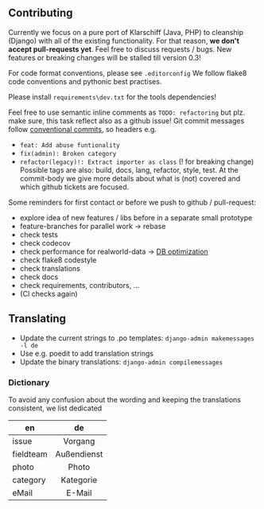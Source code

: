 ## Contributing

Currently we focus on a pure port of Klarschiff (Java, PHP) to cleanship (Django) with all of the existing functionality.
For that reason, **we don't accept pull-requests yet**.  Feel free to discuss requests / bugs.
New features or breaking changes will be stalled till version 0.3! 

For code format conventions, please see `.editorconfig`
We follow flake8 code conventions and pythonic best practises.

Please install `requirements\dev.txt` for the tools dependencies!

Feel free to use semantic inline comments as `TODO: refactoring` but plz. make sure, this task reflect also as a github issue!
Git commit messages follow [conventional commits](https://www.conventionalcommits.org), so headers e.g.
* `feat: Add abuse funtionality`
* `fix(admin): Broken category`
* `refactor(legacy)!: Extract importer as class` (! for breaking change)
Possible tags are also: build, docs, lang, refactor, style, test.
At the commit-body we give more details about what is (not) covered and which github tickets are focused.

Some reminders for first contact or before we push to github / pull-request:

* explore idea of new features / libs before in a separate small prototype
* feature-branches for parallel work -> rebase
* check tests
* check codecov
* check performance for realworld-data -> [DB optimization](https://docs.djangoproject.com/en/2.2/topics/db/optimization/)
* check flake8 codestyle
* check translations
* check docs
* check requirements, contributors, ...
* (CI checks again)


## Translating

* Update the current strings to .po templates:
   `django-admin makemessages -l de`
* Use e.g. poedit to add translation strings
* Update the binary translations: `django-admin compilemessages`

### Dictionary

To avoid any confusion about the wording and keeping the translations
consistent, we list dedicated

| en          | de            |
| ------------|:-------------:|
| issue       | Vorgang       |
| fieldteam   | Außendienst   |
| photo       | Photo         |
| category    | Kategorie     |
| eMail       | E-Mail        |

